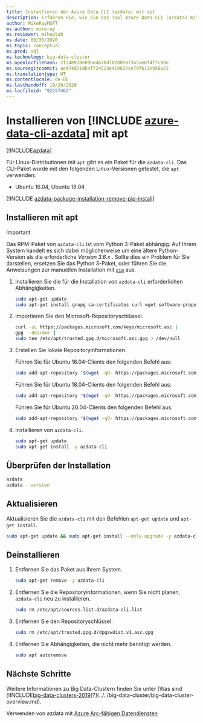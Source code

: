 ```yaml
---
title: Installieren der Azure Data CLI (azdata) mit apt
description: Erfahren Sie, wie Sie das Tool Azure Data CLI (azdata) mit apt installieren.
author: MikeRayMSFT
ms.author: mikeray
ms.reviewer: mihaelab
ms.date: 09/30/2020
ms.topic: conceptual
ms.prod: sql
ms.technology: big-data-cluster
ms.openlocfilehash: 2f248978e09be4670d702805873a5ae6f4f7c9de
ms.sourcegitcommit: ae474d21db4f724523e419622ce79f611e956a22
ms.translationtype: HT
ms.contentlocale: de-DE
ms.lasthandoff: 10/20/2020
ms.locfileid: "92257463"
---
```

# <a name="install-azure-data-cli-azdata-with-apt"></a>Installieren von [!INCLUDE [azure-data-cli-azdata](../../includes/azure-data-cli-azdata.md)] mit apt

[!INCLUDE[azdata](../../includes/applies-to-version/azdata.md)]

Für Linux-Distributionen mit `apt` gibt es ein Paket für die `azdata-cli`. Das CLI-Paket wurde mit den folgenden Linux-Versionen getestet, die `apt` verwenden:

- Ubuntu 16.04, Ubuntu 18.04

[!INCLUDE [azdata-package-installation-remove-pip-install](../../includes/azdata-package-installation-remove-pip-install.md)]

## <a name="install-with-apt"></a>Installieren mit apt

>[!IMPORTANT]
> Das RPM-Paket von `azdata-cli` ist vom Python 3-Paket abhängig. Auf Ihrem System handelt es sich dabei möglicherweise um eine ältere Python-Version als die erforderliche *Version 3.6.x* . Sollte dies ein Problem für Sie darstellen, ersetzen Sie das Python 3-Paket, oder führen Sie die Anweisungen zur manuellen Installation mit [`pip`](../install/deploy-install-azdata-pip.md) aus.

1. Installieren Sie die für die Installation von `azdata-cli` erforderlichen Abhängigkeiten.

   ```bash
   sudo apt-get update
   sudo apt-get install gnupg ca-certificates curl wget software-properties-common apt-transport-https lsb-release -y
   ```

2. Importieren Sie den Microsoft-Repositoryschlüssel.

   ```bash
   curl -sL https://packages.microsoft.com/keys/microsoft.asc |
   gpg --dearmor |
   sudo tee /etc/apt/trusted.gpg.d/microsoft.asc.gpg > /dev/null
   ```

3. Erstellen Sie lokale Repositoryinformationen.

   Führen Sie für Ubuntu 16.04-Clients den folgenden Befehl aus:

    ```bash
    sudo add-apt-repository "$(wget -qO- https://packages.microsoft.com/config/ubuntu/16.04/prod.list)"
    ```

   Führen Sie für Ubuntu 18.04-Clients den folgenden Befehl aus:

    ```bash
    sudo add-apt-repository "$(wget -qO- https://packages.microsoft.com/config/ubuntu/18.04/prod.list)"
    ```

   Führen Sie für Ubuntu 20.04-Clients den folgenden Befehl aus:

    ```bash
    sudo add-apt-repository "$(wget -qO- https://packages.microsoft.com/config/ubuntu/20.04/prod.list)
    ```

4. Installieren von `azdata-cli`.

   ```bash
   sudo apt-get update
   sudo apt-get install -y azdata-cli
   ```

## <a name="verify-install"></a>Überprüfen der Installation

```bash
azdata
azdata --version
```

## <a name="update"></a>Aktualisieren

Aktualisieren Sie die `azdata-cli` mit den Befehlen `apt-get update` und `apt-get install`.

```bash
sudo apt-get update && sudo apt-get install --only-upgrade -y azdata-cli
```

## <a name="uninstall"></a>Deinstallieren

1. Entfernen Sie das Paket aus Ihrem System.

   ```bash
   sudo apt-get remove -y azdata-cli
   ```

2. Entfernen Sie die Repositoryinformationen, wenn Sie nicht planen, `azdata-cli` neu zu installieren.

   ```bash
   sudo rm /etc/apt/sources.list.d/azdata-cli.list
   ```

3. Entfernen Sie den Repositoryschlüssel.

   ```bash
   sudo rm /etc/apt/trusted.gpg.d/dpgswdist.v1.asc.gpg
   ```

4. Entfernen Sie Abhängigkeiten, die nicht mehr benötigt werden.

   ```bash
   sudo apt autoremove
   ```

## <a name="next-steps"></a>Nächste Schritte

Weitere Informationen zu Big Data-Clustern finden Sie unter [Was sind [!INCLUDE[big-data-clusters-2019](../../includes/ssbigdataclusters-ver15.md)]?](../../big-data-cluster/big-data-cluster-overview.md).

Verwenden von azdata mit [Azure Arc-fähigen Datendiensten](/azure/azure-arc/data/)